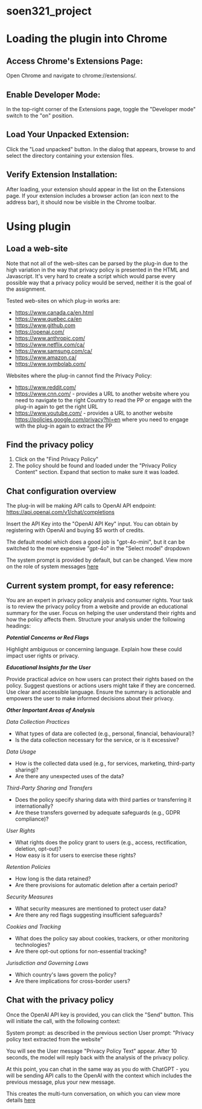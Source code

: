 # soen321_project
 
# Loading the plugin into Chrome

## Access Chrome's Extensions Page:
Open Chrome and navigate to chrome://extensions/.

## Enable Developer Mode:
In the top-right corner of the Extensions page, toggle the "Developer mode" switch to the "on" position.

## Load Your Unpacked Extension:
Click the "Load unpacked" button.
In the dialog that appears, browse to and select the directory containing your extension files.

## Verify Extension Installation:
After loading, your extension should appear in the list on the Extensions page.
If your extension includes a browser action (an icon next to the address bar), it should now be visible in the Chrome toolbar.

# Using plugin

## Load a web-site

Note that not all of the web-sites can be parsed by the plug-in due to the high variation in the way that privacy policy is presented in the HTML and Javascript. It's very hard to create a script which would parse every possible way that a privacy policy would be served, neither it is the goal of the assignment.

Tested web-sites on which plug-in works are:
- https://www.canada.ca/en.html
- https://www.quebec.ca/en
- https://www.github.com
- https://openai.com/
- https://www.anthropic.com/
- https://www.netflix.com/ca/
- https://www.samsung.com/ca/
- https://www.amazon.ca/
- https://www.symbolab.com/

Websites where the plug-in cannot find the Privacy Policy:
- https://www.reddit.com/
- https://www.cnn.com/ - provides a URL to another website where you need to navigate to the right Country to read the PP or engage with the plug-in again to get the right URL
- https://www.youtube.com/ -  provides a URL to another website https://policies.google.com/privacy?hl=en where you need to engage with the plug-in again to extract the PP

## Find the privacy policy

1. Click on the "Find Privacy Policy"
2. The policy should be found and loaded under the "Privacy Policy Content" section. Expand that section to make sure it was loaded.

## Chat configuration overview
The plug-in will be making API calls to OpenAI API endpoint:
https://api.openai.com/v1/chat/completions

Insert the API Key into the "OpenAI API Key" input. You can obtain by registering with OpenAI and buying $5 worth of credits.

The default model which does a good job is "gpt-4o-mini", but it can be switched to the more expensive "gpt-4o" in the "Select model" dropdown

The system prompt is provided by default, but can be changed.
View more on the role of system messages [here](https://platform.openai.com/docs/guides/text-generation#system-messages)


## Current system prompt, for easy reference:

You are an expert in privacy policy analysis and consumer rights. Your task is to review the privacy policy from a website and provide an educational summary for the user. Focus on helping the user understand their rights and how the policy affects them. Structure your analysis under the following headings:

***Potential Concerns or Red Flags***

Highlight ambiguous or concerning language.
Explain how these could impact user rights or privacy.

***Educational Insights for the User***

Provide practical advice on how users can protect their rights based on the policy.
Suggest questions or actions users might take if they are concerned.
Use clear and accessible language. Ensure the summary is actionable and empowers the user to make informed decisions about their privacy.

***Other Important Areas of Analysis***

*Data Collection Practices*
- What types of data are collected (e.g., personal, financial, behavioural)?
- Is the data collection necessary for the service, or is it excessive?

*Data Usage*
- How is the collected data used (e.g., for services, marketing, third-party sharing)?
- Are there any unexpected uses of the data?

*Third-Party Sharing and Transfers*
- Does the policy specify sharing data with third parties or transferring it internationally?
- Are these transfers governed by adequate safeguards (e.g., GDPR compliance)?

*User Rights*
- What rights does the policy grant to users (e.g., access, rectification, deletion, opt-out)?
- How easy is it for users to exercise these rights?

*Retention Policies*
- How long is the data retained?
- Are there provisions for automatic deletion after a certain period?

*Security Measures*
- What security measures are mentioned to protect user data?
- Are there any red flags suggesting insufficient safeguards?

*Cookies and Tracking*
- What does the policy say about cookies, trackers, or other monitoring technologies?
- Are there opt-out options for non-essential tracking?

*Jurisdiction and Governing Laws*
- Which country's laws govern the policy?
- Are there implications for cross-border users?

## Chat with the privacy policy
Once the OpenAI API key is provided, you can click the "Send" button.
This will initiate the call, with the following context:

System prompt: as described in the previous section
User prompt: "Privacy policy text extracted from the website"

You will see the User message "Privacy Policy Text" appear. After 10 seconds, the model will reply back with the analysis of the privacy policy.

At this point, you can chat in the same way as you do with ChatGPT - you will be sending API calls to the OpenAI with the context which includes the previous message, plus your new message.

This creates the multi-turn conversation, on which you can view more details [here](https://platform.openai.com/docs/guides/text-generation#conversations-and-context)







